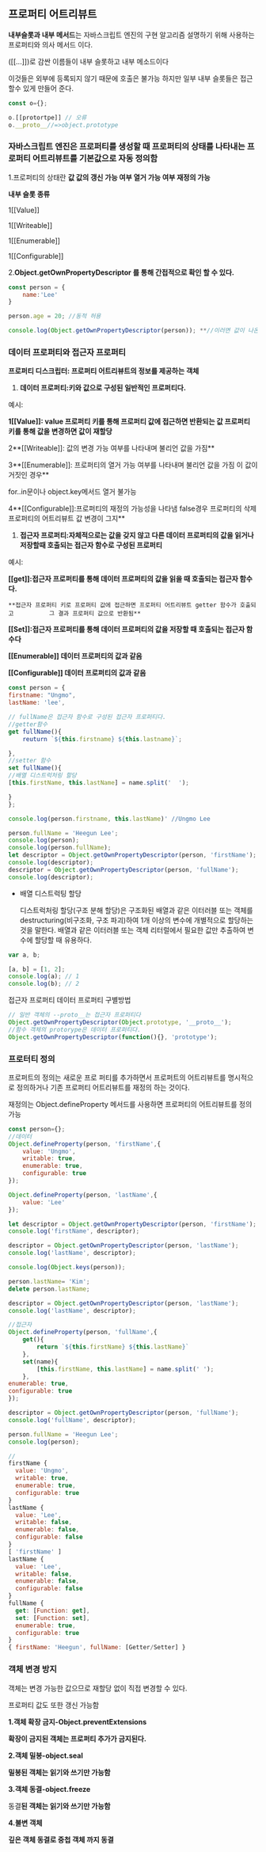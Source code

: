 ##  프로퍼티 어트리뷰트

**내부슬롯과 내부 메서드**는 자바스크립트 엔진의 구현 알고리즘 설명하기 위해 사용하는 프로퍼티와 의사 메서드 이다.

([[...]])로 감싼 이름들이 내부 슬롯하고 내부 메소드이다

이것들은 외부에 등록되지 않기 때문에 호출은 불가능 하지만 일부 내부 슬롯들은 접근할수 있게 만들어 준다.

```jsx
const o={};

o.[[protortpe]] // 오류
o.__proto__//=>object.prototype
```

### 자바스크립트 엔진은 프로퍼티를 생성할 때 프로퍼티의 상태를 나타내는 프로퍼티 어트리뷰트를 기본값으로 자동 정의함

1.프로퍼티의 상태란 **값 값의 갱신 가능 여부 열거 가능 여부 재정의 가능**

**내부 슬롯 종류**

1[[Value]]

1[[Writeable]]

1[[Enumerable]]

1[[Configurable]]

2.**Object.getOwnPropertyDescriptor 를 통해 간접적으로 확인 할 수 있다.**

```jsx
const person = {
	name:'Lee'
}

person.age = 20; //동적 허용

console.log(Object.getOwnPropertyDescriptor(person)); **//이러면 값이 나온다** 
```

### 데이터 프로퍼티와 접근자 프로퍼티

**프로퍼티 디스크립터: 프로퍼티 어트리뷰트의 정보를 제공하는  객체**

1. **데이터 프로퍼티:키와 값으로 구성된 일반적인 프로퍼티다.**

예시:

**1[[Value]]: value 프로퍼티 키를 통해 프로퍼티 값에 접근하면 반환되는 값 프로퍼티 키를 통해 값을 변경하면 값이 재할당** 

2**[[Writeable]]: 값의 변경 가능 여부를 나타내며 불리언 값을 가짐**

3**[[Enumerable]]: 프로퍼티의 열거 가능 여부를 나타내며 불리언 값을 가짐 이 값이 거짓인 경우**

for..in문이나 object.key메서드 열거 불가능

4**[[Configurable]]:프로퍼티의 재정의 가능성을 나타냄 false경우 프로퍼티의 삭제 프로퍼티의 어트리뷰트 값 변경이 그지**

1. **접근자 프로퍼티:자체적으로는 값을 갖지 않고 다른 데이터 프로퍼티의 값을 읽거나 저장할때 호출되는 접근자 함수로 구성된 프로퍼티**

예시:

**[[get]]:접근자 프로퍼티를 통해 데이터 프로퍼티의 값을 읽을 때 호출되는 접근자 함수다.**

    **접근자 프로퍼티 키로 프로퍼티 값에 접근하면 프로퍼티 어트리뷰트 getter 함수가 호출되고          그 결과 프로퍼티 값으로 반환됨**

**[[Set]]:접근자 프로퍼티를 통해 데이터 프로퍼티의 값을 저장할 때 호출되는 접근자 함수다**

**[[Enumerable]] 데이터 프로퍼티의 값과 같음**

**[[Configurable]] 데이터 프로퍼티의 값과 같음**

```jsx
const person = {
firstname: "Ungmo",
lastName: 'lee',

// fullName은 접근자 함수로 구성된 접근자 프로퍼티다.
//getter함수
get fullName(){
	reuturn `${this.firstname} ${this.lastname}`;

},
//setter 함수
set fullName(){
//배열 디스트럭처링 할당
[this.firstName, this.lastName] = name.split('  ');

}
};

console.log(person.firstname, this.lastName)' //Ungmo Lee

person.fullName = 'Heegun Lee';
console.log(person);
console.log(person.fullName);
let descriptor = Object.getOwnPropertyDescriptor(person, 'firstName');
console.log(descriptor);
descriptor = Object.getOwnPropertyDescriptor(person, 'fullName');
console.log(descriptor);

```

- 배열 디스트럭팅 할당
    
    디스트럭처링 할당(구조 분해 할당)은 구조화된 배열과 같은 이터러블 또는 객체를 destructuring(비구조화, 구조 파괴)하여 1개 이상의 변수에 개별적으로 할당하는 것을 말한다. 배열과 같은 이터러블 또는 객체 리터럴에서 필요한 값만 추출하여 변수에 할당할 때 유용하다.
    

```jsx
var a, b;

[a, b] = [1, 2];
console.log(a); // 1
console.log(b); // 2
```

접근자  프로퍼티 데이터 프로퍼티 구별방법

```jsx
// 일반 객체의 --proto__는 접근자 프로퍼티다
Object.getOwnPropertyDescriptor(Object.prototype, '__proto__');
//함수 객체의 protorype은 데이터 프로퍼티다.
Object.getOwnPropertyDescriptor(function(){}, 'prototype');

```

### 프로터티 정의

프로퍼트의 정의는 새로운 프로 퍼티를 추가하면서 프로퍼트의 어트리뷰트를 명시적으로 정의하거나 기존 프로퍼티 어트리뷰트를 재정의 하는 것이다.

재정의는 Object.defineProperty 메서드를 사용하면 프로퍼티의 어트리뷰트를 정의 가능

```jsx
const person={};
//데이터
Object.defineProperty(person, 'firstName',{
    value: 'Ungmo',
    writable: true,
    enumerable: true,
    configurable: true
});

Object.defineProperty(person, 'lastName',{
    value: 'Lee'
});

let descriptor = Object.getOwnPropertyDescriptor(person, 'firstName');
console.log('firstName', descriptor);

descriptor = Object.getOwnPropertyDescriptor(person, 'lastName');
console.log('lastName', descriptor);

console.log(Object.keys(person));

person.lastName= 'Kim';
delete person.lastName;

descriptor = Object.getOwnPropertyDescriptor(person, 'lastName');
console.log('lastName', descriptor);

//접근자
Object.defineProperty(person, 'fullName',{
    get(){
        return `${this.firstName} ${this.lastName}`
    },
    set(name){
        [this.firstName, this.lastName] = name.split(' ');
    },
enumerable: true,
configurable: true
});

descriptor = Object.getOwnPropertyDescriptor(person, 'fullName');
console.log('fullName', descriptor);

person.fullName = 'Heegun Lee';
console.log(person);

//
firstName {
  value: 'Ungmo',
  writable: true,
  enumerable: true,
  configurable: true
}
lastName {
  value: 'Lee',
  writable: false,
  enumerable: false,
  configurable: false
}
[ 'firstName' ]
lastName {
  value: 'Lee',
  writable: false,
  enumerable: false,
  configurable: false
}
fullName {
  get: [Function: get],
  set: [Function: set],
  enumerable: true,
  configurable: true
}
{ firstName: 'Heegun', fullName: [Getter/Setter] }

```

### 객체 변경 방지

객체는 변경 가능한 값으므로 재할당 없이 직접 변경할 수 있다.

프로퍼티 값도 또한 갱신 가능함 

**1.객체 확장 금지-Object.preventExtensions**

**확장이 금지된 객체는 프로퍼티 추가가 금지된다.**

**2.객체 밀봉-object.seal**

**밀봉된 객체는 읽기와 쓰기만 가능함**

**3.객체 동결-object.freeze**

동결**된 객체는 읽기와 쓰기만 가능함**

**4.불변 객체**

**깊은 객체 동결로 중첩 객체 까지 동결**
